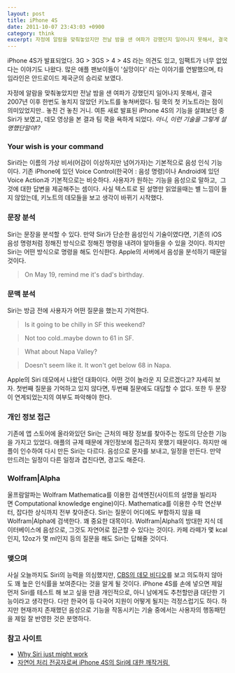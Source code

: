 ```yaml
---
layout: post
title: iPhone 4S
date: 2011-10-07 23:43:03 +0900
category: think
excerpt: 자정에 알람을 맞춰놓았지만 전날 밤을 샌 여파가 강했던지 일어나지 못해서, 결국 2007년 이후 한번도 놓치지 않았던 키노트를 놓쳐버렸다.
---
```


iPhone 4S가 발표되었다. 3G > 3GS > 4 > 4S 라는 의견도 있고, 임팩트가 너무 없었다는 이야기도 나왔다. 많은 애플 팬보이들이 '실망이다' 라는 이야기를 연발했으며, 타임라인은 안드로이드 제국군의 승리로 보였다.

자정에 알람을 맞춰놓았지만 전날 밤을 샌 여파가 강했던지 일어나지 못해서, 결국 2007년 이후 한번도 놓치지 않았던 키노트를 놓쳐버렸다. 팀 쿡의 첫 키노트라는 점이 의미있었지만.. 놓친 건 놓친 거니. 여튼 새로 발표된 iPhone 4S의 기능을 살펴보던 중 Siri가 보였고, 데모 영상을 본 결과 팀 쿡을 욕하게 되었다. _아니, 이런 기술을 그렇게 설명했단말야!?_


### Your wish is your command

Siri라는 이름의 가상 비서(어감이 이상하지만 넘어가자)는 기본적으로 음성 인식 기능이다. 기존 iPhone에 있던 Voice Control(한국어 : 음성 명령)이나 Android에 있던 Voice Action과 기본적으로는 비슷하다. 사용자가 원하는 기능을 음성으로 말하고,  그것에 대한 답변을 제공해주는 셈이다. 사실 텍스트로 된 설명만 읽었을때는 별 느낌이 들지 않았는데, 키노트의 데모들을 보고 생각이 바뀌기 시작했다.


### 문장 분석

Siri는 문장을 분석할 수 있다. 만약 Siri가 단순한 음성인식 기술이였다면, 기존의 iOS 음성 명령처럼 정해진 방식으로 정해진 명령을 내려야 알아들을 수 있을 것이다. 하지만 Siri는 어떤 방식으로 명령을 해도 인식한다. Apple의 서버에서 음성을 분석하기 때문일 것이다.

> On May 19, remind me it's dad's birthday.


### 문맥 분석

Siri는 방금 전에 사용자가 어떤 질문을 했는지 기억한다.

> Is it going to be chilly in SF this weekend?

>Not too cold..maybe down to 61 in SF.

> What about Napa Valley?

> Doesn't seem like it. It won't get below 68 in Napa.

Apple의 Siri 데모에서 나왔던 대화이다. 어떤 것이 놀라운 지 모르겠다고? 자세히 보자. 첫번째 질문을 기억하고 있지 않다면, 두번째 질문에도 대답할 수 없다. 또한 두 문장이 연계되었는지의 여부도 파악해야 한다.


### 개인 정보 접근

기존에 앱 스토어에 올라와있던 Siri는 근처의 매장 정보를 찾아주는 정도의 단순한 기능을 가지고 있었다. 애플의 규제 때문에 개인정보에 접근하지 못했기 때문이다. 하지만 애플이 인수하여 다시 만든 Siri는 다르다. 음성으로 문자를 보내고, 일정을 만든다. 만약 만드려는 일정이 다른 일정과 겹친다면, 경고도 해준다.


### Wolfram|Alpha

울프람알파는 Wolfram Mathematica를 이용한 검색엔진(사이트의 설명을 빌리자면 Computational knowledge engine)이다. Mathematica를 이용한 수학 연산부터, 잡다한 상식까지 전부 찾아준다. Siri는 질문이 어디에도 부합하지 않을 때 Wolfram|Alpha에 검색한다. 꽤 중요한 대목이다. Wolfram|Alpha의 방대한 지식 데이터베이스에 음성으로, 그것도 자연어로 접근할 수 있다는 것이다. 카페 라떼가 몇 kcal인지, 12oz가 몇 ml인지 등의 질문을 해도 Siri는 답해줄 것이다.


### 맺으며

사실 오늘까지도 Siri의 능력을 의심했지만, [CBS의 데모 비디오](http://www.youtube.com/watch?v=fSp1_IBotjA&feature=youtu.be&a)를 보고 의도하지 않아도 꽤 높은 인식률을 보여준다는 것을 알게 될 것이다. iPhone 4S를 손에 넣으면 제일 먼저 Siri를 테스트 해 보고 싶을 만큼 개인적으로, 아니 남에게도 추천할만큼 대단한 기능이라고 생각한다. 다만 한국어 등 다국어 지원이 어떻게 될지는 걱정스럽기도 하다. 하지만 현재까지 존재했던 음성으로 기능을 작동시키는 기술 중에서는 사용자의 행동패턴을 제일 잘 반영한 것은 분명하다.


### 참고 사이트

- [Why Siri just might work](http://thisismynext.com/2011/10/04/siri-work/)
- [자연어 처리 전공자로써 iPhone 4S의 Siri에 대한 깨작거림 ](http://hanury.net/wp/archives/2998)
